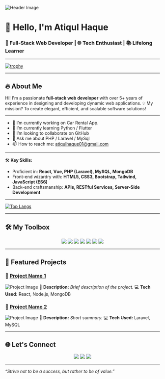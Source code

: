 ![Header
Image]([https://media.licdn.com/dms/image/v2/D5616AQE6p2n65q-Adw/profile-displaybackgroundimage-shrink_350_1400/profile-displaybackgroundimage-shrink_350_1400/0/1731064965039?e=1741824000&v=beta&t=XhGPjAkQ9KD6CtbBAORBGFoNXvdiZshSf3fIrjorBQY](https://scontent.fdac24-4.fna.fbcdn.net/v/t39.30808-6/473583779_1369388427377206_197616891770670102_n.jpg?_nc_cat=107&ccb=1-7&_nc_sid=cc71e4&_nc_ohc=Dby_nqs34IwQ7kNvgEb2dro&_nc_zt=23&_nc_ht=scontent.fdac24-4.fna&_nc_gid=A6QMAa1EyGOoQD4VlxavhrA&oh=00_AYBZ1YVFUFKL7mUn7V6vzWm4bfj7tKeXX6WO16ixmU1xOA&oe=678C6B2D))

# 👋 Hello, I'm **Atiqul Haque**

### 🚀 Full-Stack Web Developer | 🌐 Tech Enthusiast | 📚 Lifelong Learner

---

[![trophy](https://github-profile-trophy.vercel.app/?username=AH-Atik)](https://github.com/ryo-ma/github-profile-trophy)

---

## 🔥 About Me
Hi! I'm a passionate **full-stack web developer** with over 5+ years of experience in designing and developing dynamic
web applications.
💡 My mission? To create elegant, efficient, and scalable software solutions!

---

- 🔭 I’m currently working on Car Rental App. 
- 🌱 I’m currently learning Python / Flutter 
- 👯 I’m looking to collaborate on GitHub 
- 💬 Ask me about PHP / Laravel / MySql 
- 📫 How to reach me: atiqulhaque01@gmail.com

---

🛠️ **Key Skills:**
- Proficient in: **React, Vue, PHP (Laravel), MySQL, MongoDB**
- Front-end wizardry with: **HTML5, CSS3, Bootstrap, Tailwind, JavaScript (ES6)**
- Back-end craftsmanship: **APIs, RESTful Services, Server-Side Development**

---

[![Top Langs](https://github-readme-stats.vercel.app/api/top-langs/?username=AH-Atik)](https://github.com/anuraghazra/github-readme-stats)

---


## 🛠️ My Toolbox

<p align="center">
    <img src="https://img.shields.io/badge/Code-HTML5-informational?style=flat&logo=html5&color=E34F26">
    <img src="https://img.shields.io/badge/Code-CSS3-informational?style=flat&logo=css3&color=1572B6">
    <img src="https://img.shields.io/badge/Code-JavaScript-informational?style=flat&logo=javascript&color=F7DF1E">
    <img src="https://img.shields.io/badge/Code-React-informational?style=flat&logo=react&color=61DAFB">
    <img src="https://img.shields.io/badge/Code-Node.js-informational?style=flat&logo=node.js&color=339933">
    <img src="https://img.shields.io/badge/Code-PHP-informational?style=flat&logo=php&color=777BB4">
    <img src="https://img.shields.io/badge/Framework-Laravel-informational?style=flat&logo=laravel&color=FF2D20">
</p>

---

## 📂 Featured Projects

### 🌟 [**Project Name 1**](https://github.com/your-username/project-name)
![Project Image](https://via.placeholder.com/800x200?text=Project+Name+1)
🚀 **Description:** _Brief description of the project._
💻 **Tech Used:** React, Node.js, MongoDB

### 🌟 [**Project Name 2**](https://github.com/your-username/project-name)
![Project Image](https://via.placeholder.com/800x200?text=Project+Name+2)
🚀 **Description:** _Short summary._
💻 **Tech Used:** Laravel, MySQL

---

## 🌐 Let's Connect

<p align="center">
    <a href="https://atik24.com"><img src="https://img.shields.io/badge/Portfolio-visit-blue?style=for-the-badge"></a>
    <a href="https://linkedin.com/in/ahatik"><img
            src="https://img.shields.io/badge/LinkedIn-connect-blue?style=for-the-badge&logo=linkedin"></a>
    <a href="mailto:atiqulhaque01@gmail.com"><img
            src="https://img.shields.io/badge/Email-send-blue?style=for-the-badge&logo=gmail"></a>
</p>

---

_“Strive not to be a success, but rather to be of value.”_
